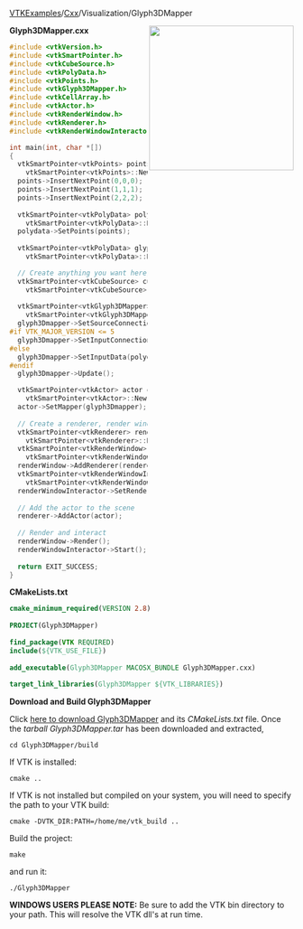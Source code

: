[VTKExamples](/index/)/[Cxx](/Cxx)/Visualization/Glyph3DMapper

<img align="right" src="https://github.com/lorensen/VTKExamples/blob/gh-pages/Testing/Baseline/Visualization/TestGlyph3DMapper.png?raw=true" width="256" />

**Glyph3DMapper.cxx**
```c++
#include <vtkVersion.h>
#include <vtkSmartPointer.h>
#include <vtkCubeSource.h>
#include <vtkPolyData.h>
#include <vtkPoints.h>
#include <vtkGlyph3DMapper.h>
#include <vtkCellArray.h>
#include <vtkActor.h>
#include <vtkRenderWindow.h>
#include <vtkRenderer.h>
#include <vtkRenderWindowInteractor.h>

int main(int, char *[])
{
  vtkSmartPointer<vtkPoints> points = 
    vtkSmartPointer<vtkPoints>::New();
  points->InsertNextPoint(0,0,0);
  points->InsertNextPoint(1,1,1);
  points->InsertNextPoint(2,2,2);
  
  vtkSmartPointer<vtkPolyData> polydata = 
    vtkSmartPointer<vtkPolyData>::New();
  polydata->SetPoints(points);
  
  vtkSmartPointer<vtkPolyData> glyph = 
    vtkSmartPointer<vtkPolyData>::New();

  // Create anything you want here, we will use a cube for the demo.
  vtkSmartPointer<vtkCubeSource> cubeSource = 
    vtkSmartPointer<vtkCubeSource>::New();
  
  vtkSmartPointer<vtkGlyph3DMapper> glyph3Dmapper = 
    vtkSmartPointer<vtkGlyph3DMapper>::New();
  glyph3Dmapper->SetSourceConnection(cubeSource->GetOutputPort());
#if VTK_MAJOR_VERSION <= 5
  glyph3Dmapper->SetInputConnection(polydata->GetProducerPort());
#else
  glyph3Dmapper->SetInputData(polydata);
#endif
  glyph3Dmapper->Update();

  vtkSmartPointer<vtkActor> actor = 
    vtkSmartPointer<vtkActor>::New();
  actor->SetMapper(glyph3Dmapper);
 
  // Create a renderer, render window, and interactor
  vtkSmartPointer<vtkRenderer> renderer = 
    vtkSmartPointer<vtkRenderer>::New();
  vtkSmartPointer<vtkRenderWindow> renderWindow = 
    vtkSmartPointer<vtkRenderWindow>::New();
  renderWindow->AddRenderer(renderer);
  vtkSmartPointer<vtkRenderWindowInteractor> renderWindowInteractor = 
    vtkSmartPointer<vtkRenderWindowInteractor>::New();
  renderWindowInteractor->SetRenderWindow(renderWindow);
 
  // Add the actor to the scene
  renderer->AddActor(actor);
  
  // Render and interact
  renderWindow->Render();
  renderWindowInteractor->Start();
  
  return EXIT_SUCCESS;
}
```
**CMakeLists.txt**
```cmake
cmake_minimum_required(VERSION 2.8)
 
PROJECT(Glyph3DMapper)
 
find_package(VTK REQUIRED)
include(${VTK_USE_FILE})
 
add_executable(Glyph3DMapper MACOSX_BUNDLE Glyph3DMapper.cxx)
 
target_link_libraries(Glyph3DMapper ${VTK_LIBRARIES})
```

**Download and Build Glyph3DMapper**

Click [here to download Glyph3DMapper](https://github.com/lorensen/VTKWikiExamplesTarballs/raw/master/Glyph3DMapper.tar) and its *CMakeLists.txt* file.
Once the *tarball Glyph3DMapper.tar* has been downloaded and extracted,
```
cd Glyph3DMapper/build 
```
If VTK is installed:
```
cmake ..
```
If VTK is not installed but compiled on your system, you will need to specify the path to your VTK build:
```
cmake -DVTK_DIR:PATH=/home/me/vtk_build ..
```
Build the project:
```
make
```
and run it:
```
./Glyph3DMapper
```
**WINDOWS USERS PLEASE NOTE:** Be sure to add the VTK bin directory to your path. This will resolve the VTK dll's at run time.

